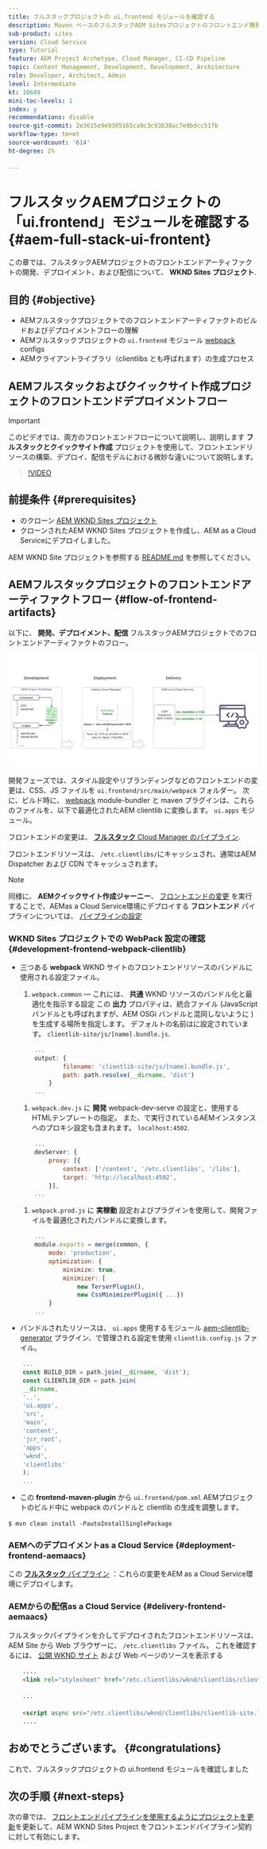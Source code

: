 ```yaml
---
title: フルスタックプロジェクトの ui.frontend モジュールを確認する
description: Maven ベースのフルスタックAEM Sitesプロジェクトのフロントエンド開発、デプロイメント、配信のライフサイクルを確認します。
sub-product: sites
version: Cloud Service
type: Tutorial
feature: AEM Project Archetype, Cloud Manager, CI-CD Pipeline
topic: Content Management, Development, Development, Architecture
role: Developer, Architect, Admin
level: Intermediate
kt: 10689
mini-toc-levels: 1
index: y
recommendations: disable
source-git-commit: 2e3615e9e9305165ca9c3c93b38ac7e9bdcc51fb
workflow-type: tm+mt
source-wordcount: '614'
ht-degree: 2%

---
```



# フルスタックAEMプロジェクトの「ui.frontend」モジュールを確認する {#aem-full-stack-ui-frontent}

この章では、フルスタックAEMプロジェクトのフロントエンドアーティファクトの開発、デプロイメント、および配信について、 __WKND Sites プロジェクト__.


## 目的 {#objective}

* AEMフルスタックプロジェクトでのフロントエンドアーティファクトのビルドおよびデプロイメントフローの理解
* AEMフルスタックプロジェクトの `ui.frontend` モジュール [webpack](https://webpack.js.org/) configs
* AEMクライアントライブラリ（clientlibs とも呼ばれます）の生成プロセス

## AEMフルスタックおよびクイックサイト作成プロジェクトのフロントエンドデプロイメントフロー

>[!IMPORTANT]
>
>このビデオでは、両方のフロントエンドフローについて説明し、説明します **フルスタックとクイックサイト作成** プロジェクトを使用して、フロントエンドリソースの構築、デプロイ、配信モデルにおける微妙な違いについて説明します。

>[!VIDEO](https://video.tv.adobe.com/v/3409344/)

## 前提条件 {#prerequisites}


* のクローン [AEM WKND Sites プロジェクト](https://github.com/adobe/aem-guides-wknd)
* クローンされたAEM WKND Sites プロジェクトを作成し、AEM as a Cloud Serviceにデプロイしました。

AEM WKND Site プロジェクトを参照する [README.md](https://github.com/adobe/aem-guides-wknd/blob/main/README.md) を参照してください。

## AEMフルスタックプロジェクトのフロントエンドアーティファクトフロー {#flow-of-frontend-artifacts}

以下に、 __開発、デプロイメント、配信__ フルスタックAEMプロジェクトでのフロントエンドアーティファクトのフロー。

![フロントエンドアーティファクトの開発、デプロイメント、配信](assets/Dev-Deploy-Delivery-AEM-Project.png)


開発フェーズでは、スタイル設定やリブランディングなどのフロントエンドの変更は、CSS、JS ファイルを `ui.frontend/src/main/webpack` フォルダー。 次に、ビルド時に、 [webpack](https://webpack.js.org/) module-bundler と maven プラグインは、これらのファイルを、以下で最適化されたAEM clientlib に変換します。 `ui.apps` モジュール。

フロントエンドの変更は、 [__フルスタック__ Cloud Manager のパイプライン](https://experienceleague.adobe.com/docs/experience-manager-cloud-service/content/implementing/using-cloud-manager/cicd-pipelines/introduction-ci-cd-pipelines.html).

フロントエンドリソースは、 `/etc.clientlibs/`にキャッシュされ、通常はAEM Dispatcher および CDN でキャッシュされます。


>[!NOTE]
>
> 同様に、 __AEMクイックサイト作成ジャーニー__、 [フロントエンドの変更](https://experienceleague.adobe.com/docs/experience-manager-cloud-service/content/sites/administering/site-creation/quick-site/customize-theme.html) を実行することで、AEMas a Cloud Service環境にデプロイする __フロントエンド__ パイプラインについては、 [パイプラインの設定](https://experienceleague.adobe.com/docs/experience-manager-cloud-service/content/sites/administering/site-creation/quick-site/pipeline-setup.html)

### WKND Sites プロジェクトでの WebPack 設定の確認 {#development-frontend-webpack-clientlib}

* 三つある __webpack__ WKND サイトのフロントエンドリソースのバンドルに使用される設定ファイル。

   1. `webpack.common`  — これには、 __共通__ WKND リソースのバンドル化と最適化を指示する設定 この __出力__ プロパティは、統合ファイル (JavaScript バンドルとも呼ばれますが、AEM OSGi バンドルと混同しないように ) を生成する場所を指定します。 デフォルトの名前はに設定されています。 `clientlib-site/js/[name].bundle.js`.

   ```javascript
       ...
       output: {
               filename: 'clientlib-site/js/[name].bundle.js',
               path: path.resolve(__dirname, 'dist')
           }
       ...    
   ```

   1. `webpack.dev.js` に __開発__ webpack-dev-serve の設定と、使用するHTMLテンプレートの指定。 また、で実行されているAEMインスタンスへのプロキシ設定も含まれます。 `localhost:4502`.

   ```javascript
       ...
       devServer: {
           proxy: [{
               context: ['/content', '/etc.clientlibs', '/libs'],
               target: 'http://localhost:4502',
           }],
       ...    
   ```

   1. `webpack.prod.js` に __実稼動__ 設定およびプラグインを使用して、開発ファイルを最適化されたバンドルに変換します。

   ```javascript
       ...
       module.exports = merge(common, {
           mode: 'production',
           optimization: {
               minimize: true,
               minimizer: [
                   new TerserPlugin(),
                   new CssMinimizerPlugin({ ...})
           }
       ...    
   ```


* バンドルされたリソースは、 `ui.apps` 使用するモジュール [aem-clientlib-generator](https://www.npmjs.com/package/aem-clientlib-generator) プラグイン、で管理される設定を使用 `clientlib.config.js` ファイル。

```javascript
    ...
    const BUILD_DIR = path.join(__dirname, 'dist');
    const CLIENTLIB_DIR = path.join(
    __dirname,
    '..',
    'ui.apps',
    'src',
    'main',
    'content',
    'jcr_root',
    'apps',
    'wknd',
    'clientlibs'
    );
    ...
```

* この __frontend-maven-plugin__ から `ui.frontend/pom.xml` AEMプロジェクトのビルド中に webpack のバンドルと clientlib の生成を調整します。

`$ mvn clean install -PautoInstallSinglePackage`

### AEMへのデプロイメントas a Cloud Service {#deployment-frontend-aemaacs}

この [__フルスタック__ パイプライン](https://experienceleague.adobe.com/docs/experience-manager-cloud-service/content/implementing/using-cloud-manager/cicd-pipelines/introduction-ci-cd-pipelines.html?#full-stack-pipeline) ：これらの変更をAEM as a Cloud Service環境にデプロイします。


### AEMからの配信as a Cloud Service {#delivery-frontend-aemaacs}

フルスタックパイプラインを介してデプロイされたフロントエンドリソースは、AEM Site から Web ブラウザーに、 `/etc.clientlibs` ファイル。 これを確認するには、 [公開 WKND サイト](https://wknd.site/content/wknd/us/en.html) および Web ページのソースを表示する

```html
    ....
    <link rel="stylesheet" href="/etc.clientlibs/wknd/clientlibs/clientlib-site.lc-181cd4102f7f49aa30eea548a7715c31-lc.min.css" type="text/css">

    ...

    <script async src="/etc.clientlibs/wknd/clientlibs/clientlib-site.lc-d4e7c03fe5c6a405a23b3ca1cc3dcd3d-lc.min.js"></script>
    ....
```

## おめでとうございます。 {#congratulations}

これで、フルスタックプロジェクトの ui.frontend モジュールを確認しました

## 次の手順 {#next-steps}

次の章では、 [フロントエンドパイプラインを使用するようにプロジェクトを更新](update-project.md)を更新して、AEM WKND Sites Project をフロントエンドパイプライン契約に対して有効にします。
